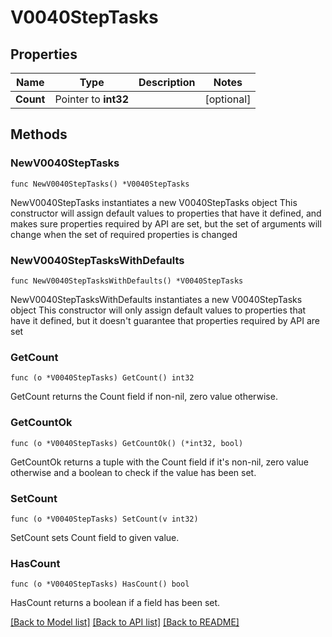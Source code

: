# V0040StepTasks

## Properties

Name | Type | Description | Notes
------------ | ------------- | ------------- | -------------
**Count** | Pointer to **int32** |  | [optional] 

## Methods

### NewV0040StepTasks

`func NewV0040StepTasks() *V0040StepTasks`

NewV0040StepTasks instantiates a new V0040StepTasks object
This constructor will assign default values to properties that have it defined,
and makes sure properties required by API are set, but the set of arguments
will change when the set of required properties is changed

### NewV0040StepTasksWithDefaults

`func NewV0040StepTasksWithDefaults() *V0040StepTasks`

NewV0040StepTasksWithDefaults instantiates a new V0040StepTasks object
This constructor will only assign default values to properties that have it defined,
but it doesn't guarantee that properties required by API are set

### GetCount

`func (o *V0040StepTasks) GetCount() int32`

GetCount returns the Count field if non-nil, zero value otherwise.

### GetCountOk

`func (o *V0040StepTasks) GetCountOk() (*int32, bool)`

GetCountOk returns a tuple with the Count field if it's non-nil, zero value otherwise
and a boolean to check if the value has been set.

### SetCount

`func (o *V0040StepTasks) SetCount(v int32)`

SetCount sets Count field to given value.

### HasCount

`func (o *V0040StepTasks) HasCount() bool`

HasCount returns a boolean if a field has been set.


[[Back to Model list]](../README.md#documentation-for-models) [[Back to API list]](../README.md#documentation-for-api-endpoints) [[Back to README]](../README.md)


